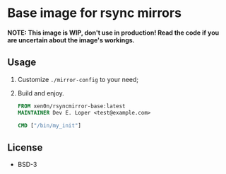 # Base image for rsync mirrors

**NOTE: This image is WIP, don't use in production! Read the code if you are
uncertain about the image's workings.**


## Usage

1.  Customize `./mirror-config` to your need;
2.  Build and enjoy.

    ```dockerfile
    FROM xen0n/rsyncmirror-base:latest
    MAINTAINER Dev E. Loper <test@example.com>

    CMD ["/bin/my_init"]
    ```


## License

* BSD-3


<!-- vim:set ai et ts=4 sw=4 sts=4 fenc=utf-8: -->
